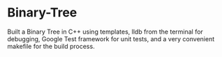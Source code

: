 # Binary-Tree
Built a Binary Tree in C++ using templates, lldb from the terminal for debugging, Google Test framework for unit tests, and a very convenient makefile for the build process.
